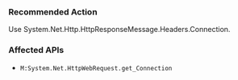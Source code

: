 ### Recommended Action
Use System.Net.Http.HttpResponseMessage.Headers.Connection.

### Affected APIs
* `M:System.Net.HttpWebRequest.get_Connection`
